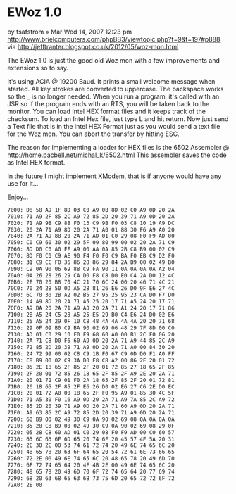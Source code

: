 # EWoz 1.0

by fsafstrom » Mar Wed 14, 2007 12:23 pm
http://www.brielcomputers.com/phpBB3/viewtopic.php?f=9&t=197#p888
via http://jefftranter.blogspot.co.uk/2012/05/woz-mon.html

The EWoz 1.0 is just the good old Woz mon with a few improvements and extensions so to say.

It's using ACIA @ 19200 Baud.
It prints a small welcome message when started.
All key strokes are converted to uppercase.
The backspace works so the _ is no longer needed.
When you run a program, it's called with an JSR so if the program ends with an RTS, you will be taken back to the monitor.
You can load Intel HEX format files and it keeps track of the checksum.
To load an Intel Hex file, just type L and hit return.
Now just send a Text file that is in the Intel HEX Format just as you would send a text file for the Woz mon.
You can abort the transfer by hitting ESC.

The reason for implementing a loader for HEX files is the 6502 Assembler @ http://home.pacbell.net/michal_k/6502.html
This assembler saves the code as Intel HEX format.

In the future I might implement XModem, that is if anyone would have any use for it...

Enjoy...

```txt
7000: D8 58 A9 1F 8D 03 C0 A9 0B 8D 02 C0 A9 0D 20 2A
7010: 71 A9 2F 85 2C A9 72 85 2D 20 39 71 A9 0D 20 2A
7020: 71 A9 9B C9 88 F0 13 C9 9B F0 03 C8 10 19 A9 DC
7030: 20 2A 71 A9 8D 20 2A 71 A0 01 88 30 F6 A9 A0 20
7040: 2A 71 A9 88 20 2A 71 AD 01 C0 29 08 F0 F9 AD 00
7050: C0 C9 60 30 02 29 5F 09 80 99 00 02 20 2A 71 C9
7060: 8D D0 C0 A0 FF A9 00 AA 0A 85 2B C8 B9 00 02 C9
7070: 8D F0 C0 C9 AE 90 F4 F0 F0 C9 BA F0 EB C9 D2 F0
7080: 31 C9 CC F0 36 86 28 86 29 84 2A B9 00 02 49 B0
7090: C9 0A 90 06 69 88 C9 FA 90 11 0A 0A 0A 0A A2 04
70A0: 0A 26 28 26 29 CA D0 F8 C8 D0 E0 C4 2A D0 12 4C
70B0: 2E 70 20 B8 70 4C 21 70 6C 24 00 20 46 71 4C 21
70C0: 70 24 2B 50 0D A5 28 81 26 E6 26 D0 9F E6 27 4C
70D0: 6C 70 30 2B A2 02 B5 27 95 25 95 23 CA D0 F7 D0
70E0: 14 A9 8D 20 2A 71 A5 25 20 17 71 A5 24 20 17 71
70F0: A9 BA 20 2A 71 A9 A0 20 2A 71 A1 24 20 17 71 86
7100: 2B A5 24 C5 28 A5 25 E5 29 B0 C4 E6 24 D0 02 E6
7110: 25 A5 24 29 0F 10 C8 48 4A 4A 4A 4A 20 20 71 68
7120: 29 0F 09 B0 C9 BA 90 02 69 06 48 29 7F 8D 00 C0
7130: AD 01 C0 29 10 F0 F9 68 60 A0 00 B1 2C F0 06 20
7140: 2A 71 C8 D0 F6 60 A9 0D 20 2A 71 A9 44 85 2C A9
7150: 72 85 2D 20 39 71 A9 0D 20 2A 71 A0 00 84 30 20
7160: 24 72 99 00 02 C8 C9 1B F0 67 C9 0D D0 F1 A0 FF
7170: C8 B9 00 02 C9 3A D0 F8 C8 A2 00 86 2F 20 01 72
7180: 85 2E 18 65 2F 85 2F 20 01 72 85 27 18 65 2F 85
7190: 2F 20 01 72 85 26 18 65 2F 85 2F A9 2E 20 2A 71
71A0: 20 01 72 C9 01 F0 2A 18 65 2F 85 2F 20 01 72 81
71B0: 26 18 65 2F 85 2F E6 26 D0 02 E6 27 C6 2E D0 EC
71C0: 20 01 72 A0 00 18 65 2F F0 95 A9 01 85 30 4C 5F
71D0: 71 A5 30 F0 16 A9 0D 20 2A 71 A9 7A 85 2C A9 72
71E0: 85 2D 20 39 71 A9 0D 20 2A 71 60 A9 0D 20 2A 71
71F0: A9 63 85 2C A9 72 85 2D 20 39 71 A9 0D 20 2A 71
7200: 60 B9 00 02 49 30 C9 0A 90 02 69 08 0A 0A 0A 0A
7210: 85 28 C8 B9 00 02 49 30 C9 0A 90 02 69 08 29 0F
7220: 05 28 C8 60 AD 01 C0 29 08 F0 F9 AD 00 C0 60 57
7230: 65 6C 63 6F 6D 65 20 74 6F 20 45 57 4F 5A 20 31
7240: 2E 30 2E 00 53 74 61 72 74 20 49 6E 74 65 6C 20
7250: 48 65 78 20 63 6F 64 65 20 54 72 61 6E 73 66 65
7260: 72 2E 00 49 6E 74 65 6C 20 48 65 78 20 49 6D 70
7270: 6F 72 74 65 64 20 4F 4B 2E 00 49 6E 74 65 6C 20
7280: 48 65 78 20 49 6D 70 6F 72 74 65 64 20 77 69 74
7290: 68 20 63 68 65 63 6B 73 75 6D 20 65 72 72 6F 72
72A0: 2E 00
```
